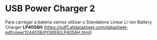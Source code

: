 # USB Power Charger 2
Para carregar a bateria vamos utilizar o Standalone Linear Li-Ion Battery Charger **LP4056H** (https://pdf1.alldatasheet.com/datasheet-pdf/view/1244036/POWER/LP4056H.html)

